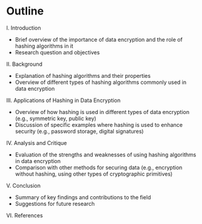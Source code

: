 # Outline 

I. Introduction
- Brief overview of the importance of data encryption and the role of hashing algorithms in it
- Research question and objectives

II. Background
- Explanation of hashing algorithms and their properties
- Overview of different types of hashing algorithms commonly used in data encryption

III. Applications of Hashing in Data Encryption
- Overview of how hashing is used in different types of data encryption (e.g., symmetric key, public key)
- Discussion of specific examples where hashing is used to enhance security (e.g., password storage, digital signatures)

IV. Analysis and Critique
- Evaluation of the strengths and weaknesses of using hashing algorithms in data encryption
- Comparison with other methods for securing data (e.g., encryption without hashing, using other types of cryptographic primitives)

V. Conclusion
- Summary of key findings and contributions to the field
- Suggestions for future research

VI. References
